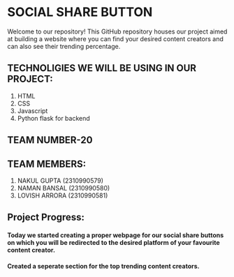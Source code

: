 # SOCIAL SHARE BUTTON

Welcome to our repository! This GitHub repository houses our project aimed at building a website where you can find your desired content creators and can also see their trending percentage.

## TECHNOLIGIES WE WILL BE USING IN OUR PROJECT:
1. HTML
2. CSS
3. Javascript
4. Python flask for backend

## TEAM NUMBER-20

## TEAM MEMBERS:

1. NAKUL GUPTA (2310990579)
2. NAMAN BANSAL (2310990580)
3. LOVISH ARRORA (2310990581)

## Project Progress:
#### Today we started creating a proper webpage for our social share buttons on which you will be redirected to the desired platform of your favourite content creator.
#### Created a seperate section for the top trending content creators.
